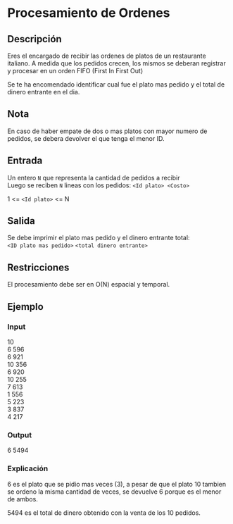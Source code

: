 # Procesamiento de Ordenes

## Descripción

Eres el encargado de recibir las ordenes de platos de un restaurante italiano.
A medida que los pedidos crecen, los mismos se deberan registrar y procesar en un orden FIFO (First In First Out)

Se te ha encomendado identificar cual fue el plato mas pedido y el total de dinero entrante en el dia.

## Nota
En caso de haber empate de dos o mas platos con mayor numero de pedidos, se debera devolver el que tenga el menor ID.

## Entrada
Un entero `N` que representa la cantidad de pedidos a recibir \
Luego se reciben `N` lineas con los pedidos:
`<Id plato> <Costo>`

1 <= `<Id plato>` <= N 

## Salida
Se debe imprimir el plato mas pedido y el dinero entrante total: \
`<ID plato mas pedido>`
`<total dinero entrante>`



## Restricciones

El procesamiento debe ser en O(N) espacial y temporal.

## Ejemplo

### Input

10 \
6 596 \
6 921 \
10 356 \
6 920 \
10 255 \
7 613 \
1 556 \
5 223 \
3 837 \
4 217 


### Output

6 5494

### Explicación

6 es el plato que se pidio mas veces (3), a pesar de que el plato 10 tambien se ordeno la misma cantidad de veces, se devuelve 6 porque es el menor de ambos.

5494 es el total de dinero obtenido con la venta de los 10 pedidos.